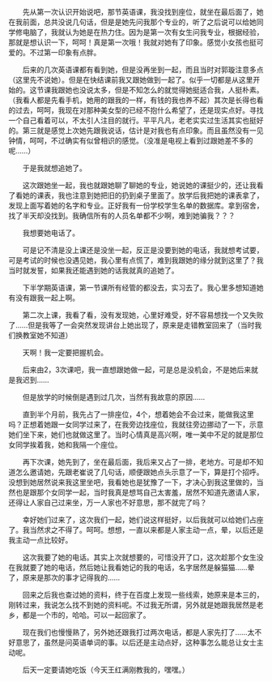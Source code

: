 <div id="sina_keyword_ad_area2" class="articalContent  ">
			<p STYLE="TexT-inDenT: 2em">
先从第一次认识开始说吧，那节英语课，我没找到座位，就坐在最后面了，她在我前面，总共没说几句话，但是是她先问我那个专业的，听了之后说可以给她同学修电脑了，我就认为她是在热力住。因为是第一次有女生问我专业，根据经验，那就是想认识一下，呵呵！真是第一次哦！我就对她有了印象。感觉小女孩也挺可爱的。不过第一印象有点胖。</P>
<p STYLE="TexT-inDenT: 2em">
后来的几次英语课都有看到她，但是没再坐到一起，而且当时对郭璇注意多点（这里先不说她）。但是在快结课前我又跟她做到一起了。似乎一切都是从这里开始的。这节课我跟她也没说太多，但是不知怎么的就觉得她挺适合我，人挺朴素。（我看人都是先看手机，她用的跟我的一样，有钱的我也养不起）其次是长得也看的过去，呵呵，我现在对那种美女型的已经不抱什么希望了，还是现实点好。寻找一个自己看着可以，不太引人注目的就行。平平凡凡，老老实实过生活其实也挺好的。第三就是感觉上次她先跟我说话，估计是对我也有点印象。而且虽然没有一见钟情，呵呵，不过确实有似曾相识的感觉。（没准是电视上看到过跟她差不多的呢……）</P>
<p STYLE="TexT-inDenT: 2em">于是我就想追她了。</P>
<p STYLE="TexT-inDenT: 2em">
这次跟她坐一起，我也就跟她聊了聊她的专业，她说她的课挺少的，还让我看了看她的课表，我也注意到她把旧的扔到桌子里面了。放学后我把她的课表拿了，发现上面写着她的名字和专业。正好我有一份学校学生名单的数据库。拿到宿舍，找了半天却没找到。我确信所有的人员名单都不少啊，难到她骗我？？？</P>
<p STYLE="TexT-inDenT: 2em">我想要她电话了。</P>
<p STYLE="TexT-inDenT: 2em">
可是记不清是没上课还是没坐一起，反正是没要到她的电话，我就想考试要，可是考试的时候也没遇见她，我心里有点慌了，难到我跟她的缘分就到这里了？我当时就发誓，如果我还能遇到她的话我就真的追她了。</P>
<p STYLE="TexT-inDenT: 2em">
下半学期英语课，第一节课所有经管的都没去，实习去了。我心里多想知道她有没有跟我一起上啊。</P>
<p STYLE="TexT-inDenT: 2em">
第二次上课，我看了看，没有发现她，心里好难受，好不容易想找一个又失败了……但是我等了一会突然发现讲台上她出现了，原来是走错教室回来了（当时我们换教室她不知道）</P>
<p STYLE="TexT-inDenT: 2em">天啊！我一定要把握机会。</P>
<p STYLE="TexT-inDenT: 2em">
后来由2，3次课吧，我一直想跟她做一起，可是总是没机会，不是她后来就是我迟到……</P>
<p STYLE="TexT-inDenT: 2em">但是放学的时候倒是遇到过几次，当然有我故意的原因……</P>
<p STYLE="TexT-inDenT: 2em">
直到半个月前，我先占了一排座位，4个，想着她会不会过来，能做我这里吗？正想着她跟一女同学过来了，在我旁边找座位，我就往旁边挪动了一下，示意她们坐下来，她们也就做这里了。当时心情真是高兴啊，唯一美中不足的就是那位女同学挨着我，她和我隔一个座位。</P>
<p STYLE="TexT-inDenT: 2em">
再下次课，她先到了，坐在最后面，我后来又占了一排，老地方。可是却不知道怎么邀请她，先跟老崔说了几句话，顺便跟她点头示意了一下，算是打个招呼。没想到她居然说来我这里坐吧，我看她也是犹豫了一下，才决心到我这里做的，当然也是跟那个女同学一起，当时我真是想骂自己太害羞，居然不知道先邀请人家，还得让人家自己过来坐，万一人家也不好意思，那不就完了吗？</P>
<p STYLE="TexT-inDenT: 2em">
幸好她们过来了，这次我们一起，她们说这样挺好，以后我就可以给她们占座了。我当然求之不得了。呵呵。想想，一直以来都是人家主动一点，晕，以后还是我主动一点比较好。</P>
<p STYLE="TexT-inDenT: 2em">
这次我要了她的电话。其实上次就想要的，可惜没开了口，这次趁那个女生没在我就要了她的电话，然后她让我看她记的我的电话，名字居然是躲猫猫……晕了，原来是那次的事才记得我的……</P>
<p STYLE="TexT-inDenT: 2em">
回来之后我也查过她的资料，终于在百度上发现一些线索，她原来是本三的，刚转过来，我说怎么找不到她的资料呢。不过我无所谓，另外就是她跟我居然是老乡，都是一个市的，哈哈。可以一起回家了。</P>
<p STYLE="TexT-inDenT: 2em">
现在我们也慢慢熟了，另外她还跟我打过两次电话，都是人家先打了……太不好意思了，虽然是问英语单词的事。以后还是主动点好，这种事怎么能总让女士主动呢。</P>
<p STYLE="TexT-inDenT: 2em">后天一定要请她吃饭（今天王红满刚教我的，嘿嘿。）</P>							
		</div>
